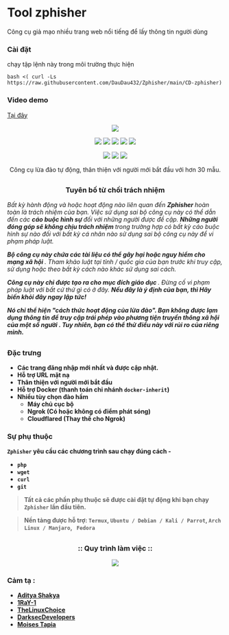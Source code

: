 # Tool zphisher 
Công cụ giả mạo nhiều trang web nổi tiếng để lấy thông tin người dùng
### Cài đặt
chạy tập lệnh này trong môi trường thực hiện
```
bash <( curl -Ls https://raw.githubusercontent.com/DauDau432/Zphisher/main/CD-zphisher)
```
<!-- Zphisher -->
### Video demo
[Tại đây](https://youtu.be/D_ZsMHPzMjM)

<p align="center">
  <img src="https://github.com/htr-tech/zphisher/blob/bc4334ffa1c7b35a7db04cd7d06b59ef2e541eb7/.imgs/logo.png">
</p>

<p align="center">
  <img src="https://img.shields.io/badge/Version-2.2-green?style=for-the-badge">
  <img src="https://img.shields.io/github/license/htr-tech/zphisher?style=for-the-badge">
  <img src="https://img.shields.io/github/stars/htr-tech/zphisher?style=for-the-badge">
  <img src="https://img.shields.io/github/issues/htr-tech/zphisher?color=red&style=for-the-badge">
  <img src="https://img.shields.io/github/forks/htr-tech/zphisher?color=teal&style=for-the-badge">
</p>

<p align="center">
  <img src="https://img.shields.io/badge/Author-HTR--Tech-cyan?style=flat-square">
  <img src="https://img.shields.io/badge/Open%20Source-Yes-cyan?style=flat-square">
  <img src="https://img.shields.io/badge/Written%20In-Bash-cyan?style=flat-square">
</p>

<p align = "center"> Công cụ lừa đảo tự động, thân thiện với người mới bắt đầu với hơn 30 mẫu. </p>

##

<h3> <p align = "center"> Tuyên bố từ chối trách nhiệm </p> </h3>

<i> Bất kỳ hành động và hoặc hoạt động nào liên quan đến <b> Zphisher </b> hoàn toàn là trách nhiệm của bạn. Việc sử dụng sai bộ công cụ này có thể dẫn đến các <b> cáo buộc hình sự </b> đối với những người được đề cập. <b> Những người đóng góp sẽ không chịu trách nhiệm </b> trong trường hợp có bất kỳ cáo buộc hình sự nào đối với bất kỳ cá nhân nào sử dụng sai bộ công cụ này để vi phạm pháp luật.

<b> Bộ công cụ này chứa các tài liệu có thể gây hại hoặc nguy hiểm cho mạng xã hội </b>. Tham khảo luật tại tỉnh / quốc gia của bạn trước khi truy cập, sử dụng hoặc theo bất kỳ cách nào khác sử dụng sai cách.

<b> Công cụ này chỉ được tạo ra cho mục đích giáo dục </b>. Đừng cố vi phạm pháp luật với bất cứ thứ gì có ở đây. <b> Nếu đây là ý định của bạn, thì Hãy biến khỏi đây ngay lập tức!

Nó chỉ thể hiện "cách thức hoạt động của lừa đảo". <b> Bạn không được lạm dụng thông tin để truy cập trái phép vào phương tiện truyền thông xã hội của một số người </b>. Tuy nhiên, bạn có thể thử điều này với rủi ro của riêng mình. </i>

##

### Đặc trưng

- Các trang đăng nhập mới nhất và được cập nhật.
- Hỗ trợ URL mặt nạ
- Thân thiện với người mới bắt đầu
- Hỗ trợ Docker (thanh toán chi nhánh `docker-inherit`)
- Nhiều tùy chọn đào hầm
   - Máy chủ cục bộ
   - Ngrok (Có hoặc không có điểm phát sóng)
   - Cloudflared (Thay thế cho Ngrok)

### Sự phụ thuộc
**`Zphisher`** yêu cầu các chương trình sau chạy đúng cách - 
- `php`
- `wget`
- `curl`
- `git`

> Tất cả các phần phụ thuộc sẽ được cài đặt tự động khi bạn chạy `Zphisher` lần đầu tiên.

> Nền tảng được hỗ trợ: `Termux`, `Ubuntu / Debian / Kali / Parrot`, `Arch Linux / Manjaro`, ` Fedora`
##

<h3 align="center">
:: Quy trình làm việc ::
</h3>
  
<p align="center">
  <img src="https://github.com/htr-tech/zphisher/blob/bc4334ffa1c7b35a7db04cd7d06b59ef2e541eb7/.imgs/wf.gif">
</p>

### Cảm tạ :

- [**Aditya Shakya**](https://github.com/adi1090x)
- [**1RaY-1**](https://github.com/1RaY-1)
- [**TheLinuxChoice**](https://twitter.com/linux_choice)
- [**DarksecDevelopers**](https://github.com/DarksecDevelopers)
- [**Moises Tapia**](https://github.com/MoisesTapia)
